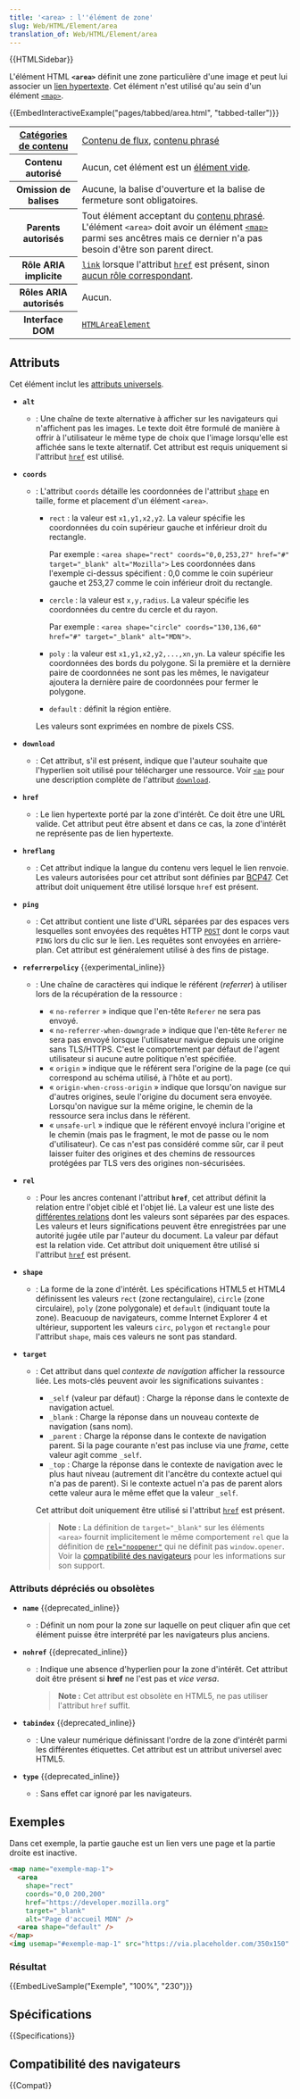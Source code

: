 ```yaml
---
title: '<area> : l''élément de zone'
slug: Web/HTML/Element/area
translation_of: Web/HTML/Element/area
---
```


{{HTMLSidebar}}

L'élément HTML **`<area>`** définit une zone particulière d'une image et peut lui associer un [lien hypertexte](/fr/docs/Glossary/Hyperlink). Cet élément n'est utilisé qu'au sein d'un élément [`<map>`](/fr/docs/Web/HTML/Element/map).

{{EmbedInteractiveExample("pages/tabbed/area.html", "tabbed-taller")}}

<table class="properties">
  <tbody>
    <tr>
      <th scope="row">
        <a href="/fr/docs/Web/Guide/HTML/Content_categories"
          >Catégories de contenu</a
        >
      </th>
      <td>
        <a href="/fr/docs/Web/Guide/HTML/Content_categories#contenu_de_flux"
          >Contenu de flux</a
        >,
        <a href="/fr/docs/Web/Guide/HTML/Content_categories#phrasing_content"
          >contenu phrasé</a
        >
      </td>
    </tr>
    <tr>
      <th scope="row">Contenu autorisé</th>
      <td>
        Aucun, cet élément est un
        <a href="/fr/docs/Glossary/Empty_element">élément vide</a>.
      </td>
    </tr>
    <tr>
      <th scope="row">Omission de balises</th>
      <td>
        Aucune, la balise d'ouverture et la balise de fermeture sont
        obligatoires.
      </td>
    </tr>
    <tr>
      <th scope="row">Parents autorisés</th>
      <td>
        Tout élément acceptant du
        <a href="/fr/docs/Web/Guide/HTML/Content_categories#phrasing_content"
          >contenu phrasé</a
        >. L'élément <code>&#x3C;area></code> doit avoir un élément
        <a href="/fr/docs/Web/HTML/Element/map"><code>&#x3C;map></code></a>
        parmi ses ancêtres mais ce dernier n'a pas besoin d'être son parent
        direct.
      </td>
    </tr>
    <tr>
      <th scope="row">Rôle ARIA implicite</th>
      <td>
        <a href="https://w3c.github.io/aria/#link"><code>link</code></a> lorsque
        l'attribut <a href="#attr-href"><code>href</code></a> est présent, sinon
        <a href="https://www.w3.org/TR/html-aria/#dfn-no-corresponding-role"
          >aucun rôle correspondant</a
        >.
      </td>
    </tr>
    <tr>
      <th scope="row">Rôles ARIA autorisés</th>
      <td>Aucun.</td>
    </tr>
    <tr>
      <th scope="row">Interface DOM</th>
      <td>
        <a href="/fr/docs/Web/API/HTMLAreaElement"
          ><code>HTMLAreaElement</code></a
        >
      </td>
    </tr>
  </tbody>
</table>

## Attributs

Cet élément inclut les [attributs universels](/fr/docs/Web/HTML/Global_attributes).

- **`alt`**
  - : Une chaîne de texte alternative à afficher sur les navigateurs qui n'affichent pas les images. Le texte doit être formulé de manière à offrir à l'utilisateur le même type de choix que l'image lorsqu'elle est affichée sans le texte alternatif. Cet attribut est requis uniquement si l'attribut [`href`](#attr-href) est utilisé.
- **`coords`**

  - : L'attribut `coords` détaille les coordonnées de l'attribut [`shape`](#attr-shape) en taille, forme et placement d'un élément `<area>`.

    - `rect` : la valeur est `x1,y1,x2,y2`. La valeur spécifie les coordonnées du coin supérieur gauche et inférieur droit du rectangle.

      Par exemple : `<area shape="rect" coords="0,0,253,27" href="#" target="_blank" alt="Mozilla">` Les coordonnées dans l'exemple ci-dessus spécifient : 0,0 comme le coin supérieur gauche et 253,27 comme le coin inférieur droit du rectangle.

    - `cercle` : la valeur est `x,y,radius`. La valeur spécifie les coordonnées du centre du cercle et du rayon.

      Par exemple : `<area shape="circle" coords="130,136,60" href="#" target="_blank" alt="MDN">`.

    - `poly` : la valeur est `x1,y1,x2,y2,...,xn,yn`. La valeur spécifie les coordonnées des bords du polygone. Si la première et la dernière paire de coordonnées ne sont pas les mêmes, le navigateur ajoutera la dernière paire de coordonnées pour fermer le polygone.
    - `default` : définit la région entière.

    Les valeurs sont exprimées en nombre de pixels CSS.

- **`download`**
  - : Cet attribut, s'il est présent, indique que l'auteur souhaite que l'hyperlien soit utilisé pour télécharger une ressource. Voir [`<a>`](/fr/docs/Web/HTML/Element/a) pour une description complète de l'attribut [`download`](/fr/docs/Web/HTML/Element/a#attr-download).
- **`href`**
  - : Le lien hypertexte porté par la zone d'intérêt. Ce doit être une URL valide. Cet attribut peut être absent et dans ce cas, la zone d'intérêt ne représente pas de lien hypertexte.
- **`hreflang`**
  - : Cet attribut indique la langue du contenu vers lequel le lien renvoie. Les valeurs autorisées pour cet attribut sont définies par [BCP47](https://www.ietf.org/rfc/bcp/bcp47.txt). Cet attribut doit uniquement être utilisé lorsque `href` est présent.
- **`ping`**
  - : Cet attribut contient une liste d'URL séparées par des espaces vers lesquelles sont envoyées des requêtes HTTP [`POST`](/fr/docs/Web/HTTP/Methods/POST) dont le corps vaut `PING` lors du clic sur le lien. Les requêtes sont envoyées en arrière-plan. Cet attribut est généralement utilisé à des fins de pistage.
- **`referrerpolicy`** {{experimental_inline}}

  - : Une chaîne de caractères qui indique le référent (_referrer_) à utiliser lors de la récupération de la ressource :

    - « `no-referrer` » indique que l'en-tête `Referer` ne sera pas envoyé.
    - « `no-referrer-when-downgrade` » indique que l'en-tête `Referer` ne sera pas envoyé lorsque l'utilisateur navigue depuis une origine sans TLS/HTTPS. C'est le comportement par défaut de l'agent utilisateur si aucune autre politique n'est spécifiée.
    - « `origin` » indique que le référent sera l'origine de la page (ce qui correspond au schéma utilisé, à l'hôte et au port).
    - « `origin-when-cross-origin` » indique que lorsqu'on navigue sur d'autres origines, seule l'origine du document sera envoyée. Lorsqu'on navigue sur la même origine, le chemin de la ressource sera inclus dans le référent.
    - « `unsafe-url` » indique que le référent envoyé inclura l'origine et le chemin (mais pas le fragment, le mot de passe ou le nom d'utilisateur). Ce cas n'est pas considéré comme sûr, car il peut laisser fuiter des origines et des chemins de ressources protégées par TLS vers des origines non-sécurisées.

- **`rel`**
  - : Pour les ancres contenant l'attribut **`href`**, cet attribut définit la relation entre l'objet ciblé et l'objet lié. La valeur est une liste des [différentes relations](/fr/docs/Web/HTML/Link_types) dont les valeurs sont séparées par des espaces. Les valeurs et leurs significations peuvent être enregistrées par une autorité jugée utile par l'auteur du document. La valeur par défaut est la relation vide. Cet attribut doit uniquement être utilisé si l'attribut [`href`](#attr-href) est présent.
- **`shape`**
  - : La forme de la zone d'intérêt. Les spécifications HTML5 et HTML4 définissent les valeurs `rect` (zone rectangulaire), `circle` (zone circulaire), `poly` (zone polygonale) et `default` (indiquant toute la zone). Beacuoup de navigateurs, comme Internet Explorer 4 et ultérieur, supportent les valeurs `circ`, `polygon` et `rectangle` pour l'attribut `shape`, mais ces valeurs ne sont pas standard.
- **`target`**

  - : Cet attribut dans quel _contexte de navigation_ afficher la ressource liée. Les mots-clés peuvent avoir les significations suivantes :

    - `_self` (valeur par défaut) : Charge la réponse dans le contexte de navigation actuel.
    - `_blank`&nbsp;: Charge la réponse dans un nouveau contexte de navigation (sans nom).
    - `_parent` : Charge la réponse dans le contexte de navigation parent. Si la page courante n'est pas incluse via une _frame_, cette valeur agit comme `_self`.
    - `_top` : Charge la réponse dans le contexte de navigation avec le plus haut niveau (autrement dit l'ancêtre du contexte actuel qui n'a pas de parent). Si le contexte actuel n'a pas de parent alors cette valeur aura le même effet que la valeur `_self`.

    Cet attribut doit uniquement être utilisé si l'attribut [`href`](#attr-href) est présent.

    > **Note :** La définition de `target="_blank"` sur les éléments `<area>` fournit implicitement le même comportement `rel` que la définition de [`rel="noopener"`](/fr/docs/Web/HTML/Link_types/noopener) qui ne définit pas `window.opener`. Voir la [compatibilité des navigateurs](#browser_compatibility) pour les informations sur son support.

### Attributs dépréciés ou obsolètes

- **`name`** {{deprecated_inline}}
  - : Définit un nom pour la zone sur laquelle on peut cliquer afin que cet élément puisse être interprété par les navigateurs plus anciens.
- **`nohref`** {{deprecated_inline}}

  - : Indique une absence d'hyperlien pour la zone d'intérêt. Cet attribut doit être présent si **href** ne l'est pas et _vice versa_.

    > **Note :** Cet attribut est obsolète en HTML5, ne pas utiliser l'attribut `href` suffit.

- **`tabindex`** {{deprecated_inline}}
  - : Une valeur numérique définissant l'ordre de la zone d'intérêt parmi les différentes étiquettes. Cet attribut est un attribut universel avec HTML5.
- **`type`** {{deprecated_inline}}
  - : Sans effet car ignoré par les navigateurs.

## Exemples

Dans cet exemple, la partie gauche est un lien vers une page et la partie droite est inactive.

```html
<map name="exemple-map-1">
  <area
    shape="rect"
    coords="0,0 200,200"
    href="https://developer.mozilla.org"
    target="_blank"
    alt="Page d'accueil MDN" />
  <area shape="default" />
</map>
<img usemap="#exemple-map-1" src="https://via.placeholder.com/350x150" />
```

### Résultat

{{EmbedLiveSample("Exemple", "100%", "230")}}

## Spécifications

{{Specifications}}

## Compatibilité des navigateurs

{{Compat}}

